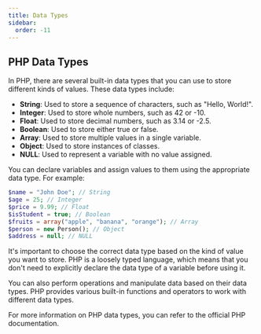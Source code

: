 ```yaml
---
title: Data Types
sidebar:
  order: -11
---
```

## PHP Data Types

In PHP, there are several built-in data types that you can use to store different kinds of values. These data types include:

- **String**: Used to store a sequence of characters, such as "Hello, World!".
- **Integer**: Used to store whole numbers, such as 42 or -10.
- **Float**: Used to store decimal numbers, such as 3.14 or -2.5.
- **Boolean**: Used to store either true or false.
- **Array**: Used to store multiple values in a single variable.
- **Object**: Used to store instances of classes.
- **NULL**: Used to represent a variable with no value assigned.

You can declare variables and assign values to them using the appropriate data type. For example:

```php
$name = "John Doe"; // String
$age = 25; // Integer
$price = 9.99; // Float
$isStudent = true; // Boolean
$fruits = array("apple", "banana", "orange"); // Array
$person = new Person(); // Object
$address = null; // NULL
```

It's important to choose the correct data type based on the kind of value you want to store. PHP is a loosely typed language, which means that you don't need to explicitly declare the data type of a variable before using it.

You can also perform operations and manipulate data based on their data types. PHP provides various built-in functions and operators to work with different data types.

For more information on PHP data types, you can refer to the official PHP documentation.
